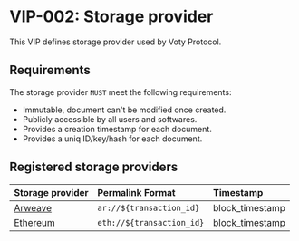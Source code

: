 # VIP-002: Storage provider

This VIP defines storage provider used by Voty Protocol.

## Requirements

The storage provider `MUST` meet the following requirements:

- Immutable, document can't be modified once created.
- Publicly accessible by all users and softwares.
- Provides a creation timestamp for each document.
- Provides a uniq ID/key/hash for each document.

## Registered storage providers

| Storage provider                    | Permalink Format          | Timestamp       |
| :---------------------------------- | :------------------------ | :-------------- |
| [Arweave](https://www.arweave.org/) | `ar://${transaction_id}`  | block_timestamp |
| [Ethereum](https://ethereum.org/)   | `eth://${transaction_id}` | block_timestamp |
